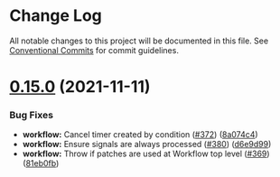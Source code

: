 # Change Log

All notable changes to this project will be documented in this file.
See [Conventional Commits](https://conventionalcommits.org) for commit guidelines.

# [0.15.0](https://github.com/temporalio/sdk-node/compare/v0.14.0...v0.15.0) (2021-11-11)


### Bug Fixes

* **workflow:** Cancel timer created by condition ([#372](https://github.com/temporalio/sdk-node/issues/372)) ([8a074c4](https://github.com/temporalio/sdk-node/commit/8a074c454c6786c0d922cb9b70661df1e5da2241))
* **workflow:** Ensure signals are always processed ([#380](https://github.com/temporalio/sdk-node/issues/380)) ([d6e9d99](https://github.com/temporalio/sdk-node/commit/d6e9d9996906285ab01f98a84e406ce743a50477))
* **workflow:** Throw if patches are used at Workflow top level ([#369](https://github.com/temporalio/sdk-node/issues/369)) ([81eb0fb](https://github.com/temporalio/sdk-node/commit/81eb0fb0d8fa2be4b7828869e3a21e7e94685dbf))
